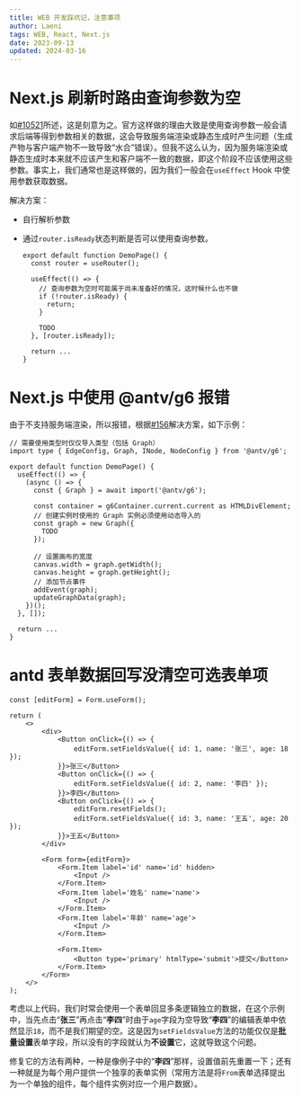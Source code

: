```yaml
---
title: WEB 开发踩坑记，注意事项
author: Laeni
tags: WEB, React, Next.js
date: 2023-09-13
updated: 2024-03-16
---
```


# Next.js 刷新时路由查询参数为空

如[#10521](https://github.com/vercel/next.js/issues/10521)所述，这是刻意为之。官方这样做的理由大致是使用查询参数一般会请求后端等得到参数相关的数据，这会导致服务端渲染或静态生成时产生问题（生成产物与客户端产物不一致导致“水合”错误）。但我不这么认为，因为服务端渲染或静态生成时本来就不应该产生和客户端不一致的数据，即这个阶段不应该使用这些参数。事实上，我们通常也是这样做的，因为我们一般会在`useEffect` Hook 中使用参数获取数据。

解决方案：

- 自行解析参数

- 通过`router.isReady`状态判断是否可以使用查询参数。

  ```tsx
  export default function DemoPage() {
    const router = useRouter();
  
    useEffect(() => {
      // 查询参数为空时可能属于尚未准备好的情况，这时候什么也不做
      if (!router.isReady) {
        return;
      }
  
      TODO
    }, [router.isReady]);
  
    return ...
  }
  ```

# Next.js 中使用 @antv/g6 报错

由于不支持服务端渲染，所以报错，根据[#156](https://github.com/antvis/G6/issues/156)解决方案，如下示例：

```tsx
// 需要使用类型时仅仅导入类型（包括 Graph）
import type { EdgeConfig, Graph, INode, NodeConfig } from '@antv/g6';

export default function DemoPage() {
  useEffect(() => {
    (async () => {
      const { Graph } = await import('@antv/g6');

      const container = g6Container.current.current as HTMLDivElement;
      // 创建实例时使用的 Graph 实例必须使用动态导入的
      const graph = new Graph({
		TODO
      });

      // 设置画布的宽度
      canvas.width = graph.getWidth();
      canvas.height = graph.getHeight();
      // 添加节点事件
      addEvent(graph);
      updateGraphData(graph);
    })();
  }, []);

  return ...
}
```

# antd 表单数据回写没清空可选表单项

```tsx
const [editForm] = Form.useForm();

return (
    <>
        <div>
            <Button onClick={() => {
                editForm.setFieldsValue({ id: 1, name: '张三', age: 18 });
            }}>张三</Button>
            <Button onClick={() => {
                editForm.setFieldsValue({ id: 2, name: '李四' });
            }}>李四</Button>
            <Button onClick={() => {
                editForm.resetFields();
                editForm.setFieldsValue({ id: 3, name: '王五', age: 20 });
            }}>王五</Button>
        </div>

        <Form form={editForm}>
            <Form.Item label='id' name='id' hidden>
                <Input />
            </Form.Item>
            <Form.Item label='姓名' name='name'>
                <Input />
            </Form.Item>
            <Form.Item label='年龄' name='age'>
                <Input />
            </Form.Item>

            <Form.Item>
                <Button type='primary' htmlType='submit'>提交</Button>
            </Form.Item>
        </Form>
    </>
);
```

考虑以上代码，我们时常会使用一个表单回显多条逻辑独立的数据，在这个示例中，当先点击“**张三**”再点击“**李四**”时由于`age`字段为空导致“**李四**”的编辑表单中依然显示`18`，而不是我们期望的空。这是因为`setFieldsValue`方法的功能仅仅是**批量设置**表单字段，所以没有的字段就认为**不设置**它，这就导致这个问题。

修复它的方法有两种，一种是像例子中的“**李四**”那样，设置值前先重置一下；还有一种就是为每个用户提供一个独享的表单实例（常用方法是将`From`表单选择提出为一个单独的组件，每个组件实例对应一个用户数据）。




